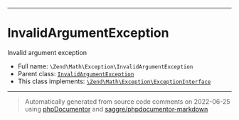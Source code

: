 ***

# InvalidArgumentException

Invalid argument exception



* Full name: `\Zend\Math\Exception\InvalidArgumentException`
* Parent class: [`InvalidArgumentException`](../../../InvalidArgumentException.md)
* This class implements:
[`\Zend\Math\Exception\ExceptionInterface`](./ExceptionInterface.md)






***
> Automatically generated from source code comments on 2022-06-25 using [phpDocumentor](http://www.phpdoc.org/) and [saggre/phpdocumentor-markdown](https://github.com/Saggre/phpDocumentor-markdown)
